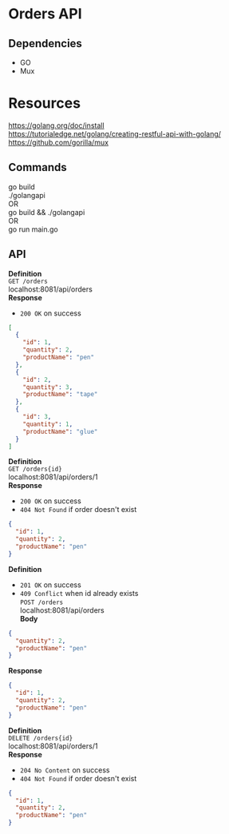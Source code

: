# Orders API  

## Dependencies  
* GO   
* Mux  

# Resources  
https://golang.org/doc/install  
https://tutorialedge.net/golang/creating-restful-api-with-golang/  
https://github.com/gorilla/mux  

## Commands  
go build  
./golangapi  
OR  
go build && ./golangapi  
OR  
go run main.go  

## API  

**Definition**  
`GET /orders`  
localhost:8081/api/orders  
**Response**  
- `200 OK` on success  
```json
[
  {
    "id": 1,
    "quantity": 2,
    "productName": "pen"
  },
  {
    "id": 2,
    "quantity": 3,
    "productName": "tape"
  },
  {
    "id": 3,
    "quantity": 1,
    "productName": "glue"
  }
]
```  

**Definition**  
`GET /orders{id}`  
localhost:8081/api/orders/1  
**Response**  
- `200 OK` on success  
- `404 Not Found` if order doesn't exist  
```json
{
  "id": 1,
  "quantity": 2,
  "productName": "pen"
}
```
  
**Definition**  
- `201 OK` on success  
- `409 Conflict` when id already exists  
`POST /orders`  
localhost:8081/api/orders  
**Body**  
```json 
{
  "quantity": 2,
  "productName": "pen"
}
```  
**Response**  
```json
{
  "id": 1,
  "quantity": 2,
  "productName": "pen"
}
```
  
**Definition**  
`DELETE /orders{id}`  
localhost:8081/api/orders/1  
**Response**  
- `204 No Content` on success  
- `404 Not Found` if order doesn't exist  
```json
{
  "id": 1,
  "quantity": 2,
  "productName": "pen"
}
```  